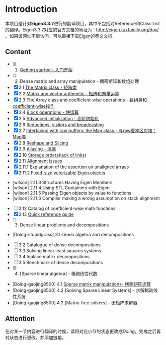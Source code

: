 # Introduction

本项目是针对**Eigen3.3.7**进行的翻译项目，其中不包括对Reference和Class List的翻译。Eigen3.3.7对应的官方文档的地址为：http://eigen.tuxfamily.org/dox/ 。如果该网址不能访问，可以直接下载[Eigen的英文文档](./eigen-doc-eng.tgz)

## Content

- [x] 1. [Getting started - 入门开始](./GettingStarted.md)
- [ ] 2. Dense matrix and array manipulation - 稠密矩阵和数组处理
- [x] 2.1 [The Matrix class - 矩阵类](./TheMatrixClass.md)
- [x] 2.2 [Matrix and vector arithmetic - 矩阵和向量运算](./MatrixandVectorArithmetic.md) 
- [x] 2.3 [The Array class and coefficient-wise operations - 数组类和coefficient-wise操作](TheArrayClassAndCoefficientWiseOperations.md)
- [x] 2.4 [Block operations - 块运算](./BlockOperations.md)
- [x] 2.5 [Advanced initialization - 高阶初始化](./AdvancedInitialization.md)
- [x] 2.6 [Reductions, visitors and broadcasting](./ReductionsVisitorsAndBroadcasting.md)
- [x] 2.7 [Interfacing with raw buffers: the Map class - 与raw缓冲区对接：Map类](./TheMapClass.md)
- [x] 2.8 [Reshape and Slicing](./ReshapeAndSlicing.md)
- [x] 2.9 [Aliasing - 混淆](./Aliasing.md)
- [x] 2.10 [Storage orders(lack of links)](./StorageOrders.md)
- [x] 2.11 [Alignment issues](./AlignmentIssue.md)
- [x] 2.11.1 [Explanation of the assertion on unaligned arrays](./ExplanationOfTheAssertionOnUnalignedArrays.md)
- [x] 2.11.2 [Fixed-size vetorizable Eigen objects](./FixedSizeVetorizableEigenObjects.md)
- [wilson] 2.11.3 Structures Having Eigen Members
- [wilson] 2.11.4 Using STL Containers with Eigen
- [wilson] 2.11.5 Passing Eigen objects by value to functions
- [wilson] 2.11.6 Compiler making a wrong assumption on stack alignment
- [ ] 2.12 Catalog of coefficient-wise math functions
- [x] 2.13 [Quick reference guide](./QuickReferenceGuide.md)
- [ ] 3. Dense linear problems and decompositions
- [Doing-stupidgrass] 3.1 Linear algebra and decompositions
- [ ] 3.2 Catalogue of dense decompositions
- [ ] 3.3 Solving linear least squares systems
- [ ] 3.4 Inplace matrix decompositions
- [ ] 3.5 Benchmark of dense decompositions
- [x] 4. [Sparse linear algebra] - 稀疏线性代数
- [Doing-gaojing8500] 4.1 [Sparse matrix manipulations- 稀疏矩阵运算](./SparseMatrixManipulations.md) 
- [Doing-gaojing8500] 4.2 [Solving Sparse Linear Systems] - 求解稀疏线性系统
- [Doing-gaojing8500] 4.3 [Matrix-free solvers] - 无矩阵求解器

## Attention

在对某一节内容进行翻译的时候，请将对应小节的状态更改成*Doing*，完成之后再对状态进行更改，并添加链接。
